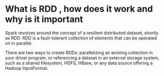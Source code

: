 # What is RDD , how does it work and why is it important

Spark revolves around the concept of a resilient distributed dataset, shortly as RDD. RDD is a fault-tolerant collection of elements that can be operated on in parallel. 

There are two ways to create RDDs: parallelizing an existing collection in your driver program, or  referencing a dataset in an external storage system, 
such as a shared filesystem, HDFS, HBase, or any data source offering a Hadoop InputFormat.

